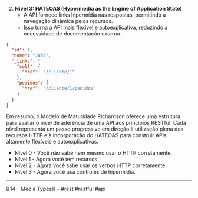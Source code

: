 2. **Nível 3: HATEOAS (Hypermedia as the Engine of Application State)**
    - A API fornece links hipermídia nas respostas, permitindo a navegação dinâmica pelos recursos.
    - Isso torna a API mais flexível e autoexplicativa, reduzindo a necessidade de documentação externa.

```json
{
  "id": 1,
  "nome": "João",
  "_links": {
    "self": {
      "href": "/cliente/1"
    },
    "pedidos": {
      "href": "/cliente/1/pedidos"
    }
  }
}

```

Em resumo, o Modelo de Maturidade Richardson oferece uma estrutura para avaliar o nível de aderência de uma API aos princípios RESTful. Cada nível representa um passo progressivo em direção à utilização plena dos recursos HTTP e à incorporação do HATEOAS para construir APIs altamente flexíveis e autoexplicativas.

- Nível 0 - Você não sabe nem mesmo usar o HTTP corretamente.
- Nível 1 - Agora você tem recursos.
- Nível 2 - Agora você sabe usar os verbos HTTP corretamente.
- Nível 3 - Agora você usa controles de hipermídia.

---
[[14 - Media Types]] - #rest #restful #api